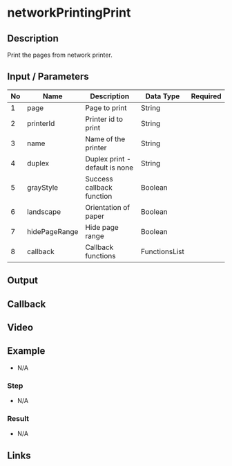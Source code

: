 # networkPrintingPrint

## Description

Print the pages from network printer.

## Input / Parameters

| No | Name | Description | Data Type | Required |
| ------ | ------ | ------ |------ | ------ |
| 1 | page | Page to print | String |   |
| 2 | printerId | Printer id to print | String |   |
| 3 | name | Name of the printer | String |   |
| 4 | duplex | Duplex print -default is none | String |   |
| 5 | grayStyle | Success callback function | Boolean |   |
| 6 | landscape | Orientation of paper | Boolean |   |
| 7 | hidePageRange | Hide page range | Boolean |   |
| 8 | callback | Callback functions | FunctionsList |   |

## Output

## Callback

## Video

## Example

- N/A

### Step

- N/A

### Result

- N/A

## Links